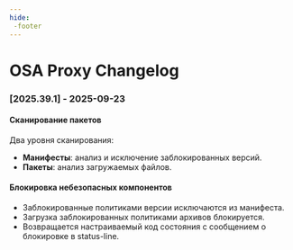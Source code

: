 ```yaml
---
hide:
 -footer
---
```


# OSA Proxy Changelog

### [2025.39.1] - 2025-09-23

#### Сканирование пакетов

Два уровня сканирования:

- **Манифесты**: анализ и исключение заблокированных версий.
- **Пакеты**: анализ загружаемых файлов.

#### Блокировка небезопасных компонентов

- Заблокированные политиками версии исключаются из манифеста.
- Загрузка заблокированных политиками архивов блокируется.
- Возвращается настраиваемый код состояния с сообщением о блокировке в status-line.